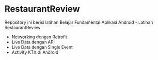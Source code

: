 # RestaurantReview
Repository ini berisi latihan Belajar Fundamental Aplikasi Android - Latihan RestaurantReview
- Networking dengan Retrofit
- Live Data dengan API
- Live Data dengan Single Event
- Activity KTX di Android
